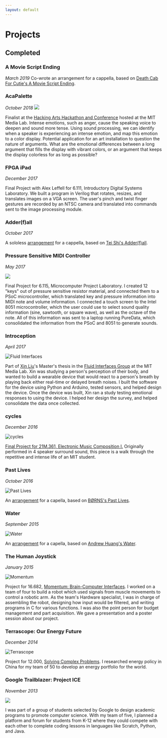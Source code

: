 ```yaml
---
layout: default
---
```


# Projects

## Completed

### A Movie Script Ending
_March 2019_
Co-wrote an arrangement for a cappella, based on [Death Cab For Cutie's A Movie Script Ending](https://www.youtube.com/watch?v=DmsEAWQwHY4).


### AcaPalette
_October 2018_
![](acapalette.jpg)

Finalist at the [Hacking Arts Hackathon and Conference](https://arts.mit.edu/start/entrepreneurship/hacking-arts/) hosted at the MIT Media Lab. Intense emotions, such as anger, cause the speaking voice to deepen and sound more tense. Using sound processing, we can identify when a speaker is experiencing an intense emotion, and map this emotion to a color display. Potential application for an art installation to question the nature of arguments. What are the emotional differences between a long argument that fills the display with vibrant colors, or an argument that keeps the display colorless for as long as possible?


### FPGA iPad
_December 2017_

Final Project with Alex Leffell for 6.111, Introductory Digital Systems Laboratory.
We built a program in Verilog that rotates, resizes, and translates images on a VGA screen. 
The user's pinch and twist finger gestures are recorded by an NTSC camera and translated into commands sent to the image processing module.


### Adder(f)all
_October 2017_

A sololess [arrangement](https://www.youtube.com/watch?v=Qvf9PNrvMBE) for a cappella, based on [Tei Shi's Adder(f)all](https://open.spotify.com/track/3tcpDYxRmUe4O3ylYXl1xM).

### Pressure Sensitive MIDI Controller

_May 2017_

![](6115.JPG)

Final Project for 6.115, Microcomputer Project Laboratory. 
I created 12 "keys" out of pressure sensitive resistor material,
and connected them to a PSoC microcontroller, which translated key and pressure information into MIDI note and volume information.
I connected a touch screen to the Intel 8051 microcontroller, 
which the user could use to select sound quality information (sine, sawtooth, or square wave), as well as the octave of the note.
All of this information was sent to a laptop running PureData, which consolidated the information from the PSoC and 8051 to generate sounds.

### Introception
_April 2017_

![Fluid Interfaces](FluidInterfaces.jpeg)

Part of [Xin Liu](http://xxxxxxxxxinliu.com/)'s Master's thesis in the [Fluid Interfaces Group](http://fluid.media.mit.edu/) at the MIT Media Lab.
Xin was studying a person's perception of their body,
and wanted to build a wearable device that would react to a person's breath by
playing back either real-time or delayed breath noises. 
I built the software for the device using Python and Arduino, tested sensors, and helped design the device.
Once the device was built, Xin ran a study testing emotional responses to using the device.
I helped her design the survey, and helped consolidate the data once collected.


### cycles

_December 2016_

![cycles](21m361.jpg)

[Final Project for 21M.361, Electronic Music Composition I.](https://soundcloud.com/sienna-ramos/cycles-binaural/s-H8xX7)
Originally performed in 4 speaker surround sound, this piece is a walk through the repetitive and intense life of an MIT student.

### Past Lives

_October 2016_

![Past Lives](PastLives.JPG)

An [arrangement](https://www.youtube.com/watch?v=2XEimrSmRg8) for a capella, based on [BØRNS's Past Lives](https://www.youtube.com/watch?v=Cux2qJjApGA). 


### Water

_September 2015_

![Water](Water.PNG)

An [arrangement](https://www.youtube.com/watch?v=Q3RcMiOQvb4) for a capella, based on [Andrew Huang's Water](https://www.youtube.com/watch?v=qptGV7finFo). 


### The Human Joystick
_January 2015_

![Momentum](momentumposter.jpg)

Project for 16.682, [Momentum: Brain-Computer Interfaces](https://www.youtube.com/watch?v=3r4bBjWD5IQ). 
I worked on a team of four to build a robot which used signals from muscle movements to control a robotic arm. 
As the team's Hardware specialist, I was in charge of assembling the robot, designing how input would be filtered,
and writing programs in C for various functions. I was also the point person for budget management and part acquisition.
We gave a presentation and a poster session about our project.


### Terrascope: Our Energy Future

_December 2014_

![Terrascope](Terrascope.JPG)

Project for 12.000, [Solving Complex Problems](https://terrascope.mit.edu/).
I researched energy policy in China for my team of 50 to develop an energy portfolio for the world.



### Google Trailblazer: Project ICE

_November 2013_

![](Trailblazer.JPG)

I was part of a group of students selected by Google to design academic programs to promote computer science.
With my team of five, I planned a platform and forum for students from K-12 where they could compete with each other to complete coding lessons in languages like Scratch, Python, and Java.
